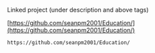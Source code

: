 
Linked project (under description and above tags)

[https://github.com/seanpm2001/Education/](https://github.com/seanpm2001/Education/)

```
https://github.com/seanpm2001/Education/
```
